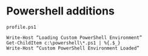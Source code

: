 # Powershell additions

`profile.ps1`
```
Write-Host “Loading Custom PowerShell Environment” 
Get-ChildItem c:\powershell\*.ps1 | %{.$_}
Write-Host “Custom PowerShell Environment Loaded” 
```